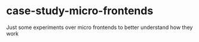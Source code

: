 # case-study-micro-frontends
Just some experiments over micro frontends to better understand how they work 

